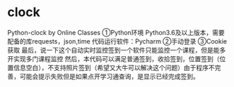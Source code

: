 # clock
Python-clock by Online Classes
①Python环境
Python3.6及以上版本，需要配备的库requests，json,time
代码运行软件：Pycharm
②手动登录
③Cookie获取
最后，说一下这个自动实时监控签到一个软件只能监控一个课程，但是能多开实现多门课程监控
然后，本代码可以满足普通签到，收拾签到，位置签到（位置信息空白），不支持照片签到（希望又大牛可以解决这个问题）由于程序不完善，可能会提示失败但是如果点开学习通查询，是显示已经完成签到。
